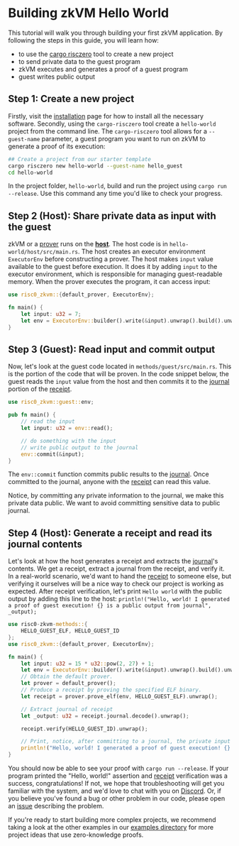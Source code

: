 # Building zkVM Hello World

This tutorial will walk you through building your first zkVM application.
By following the steps in this guide, you will learn how:

- to use the [cargo risczero] tool to create a new project
- to send private data to the guest program
- zkVM executes and generates a proof of a guest program
- guest writes public output

## Step 1: Create a new project

Firstly, visit the [installation] page for how to install all the necessary software.
Secondly, using the `cargo-risczero` tool create a `hello-world` project from the command line. The `cargo-risczero` tool allows for a `--guest-name` parameter, a guest program you want to run on zkVM to generate a proof of its execution:

```bash
## Create a project from our starter template
cargo risczero new hello-world --guest-name hello_guest
cd hello-world
```

In the project folder, `hello-world`, build and run the project using `cargo run --release`.
Use this command any time you'd like to check your progress.

## Step 2 (Host): Share private data as input with the guest

zkVM or a [prover] runs on the **[host]**. The host code is in `hello-world/host/src/main.rs`.
The host creates an executor environment `ExecutorEnv` before constructing a prover.
The host makes `input` value available to the guest before execution. It does it by adding `input` to the executor environment, which is responsible for managing guest-readable memory. When the prover executes the program, it can access input:

```rust
use risc0_zkvm::{default_prover, ExecutorEnv};

fn main() {
    let input: u32 = 7;
    let env = ExecutorEnv::builder().write(&input).unwrap().build().unwrap();
}
```

## Step 3 (Guest): Read input and commit output

Now, let's look at the guest code located in `methods/guest/src/main.rs`.
This is the portion of the code that will be proven.
In the code snippet below, the guest reads the `input` value from the host and then commits it to the [journal] portion of the [receipt].

```rust
use risc0_zkvm::guest::env;

pub fn main() {
    // read the input
    let input: u32 = env::read();

    // do something with the input
    // write public output to the journal
    env::commit(&input);
}
```

The `env::commit` function commits public results to the [journal]. Once committed to the journal, anyone with the [receipt] can read this value.

Notice, by committing any private information to the journal, we make this private data public. We want to avoid committing sensitive data to public journal.

## Step 4 (Host): Generate a receipt and read its journal contents

Let's look at how the host generates a receipt and extracts the [journal]'s contents.
We get a receipt, extract a journal from the receipt, and verify it.
In a real-world scenario, we'd want to hand the [receipt] to someone else, but verifying it ourselves will be a nice way to check our project is working as expected.
After receipt verification, let's print `Hello world` with the public output by adding this line to the host: `println!("Hello, world! I generated a proof of guest execution! {} is a public output from journal", _output);`

```rust
use risc0-zkvm-methods::{
    HELLO_GUEST_ELF, HELLO_GUEST_ID
};
use risc0_zkvm::{default_prover, ExecutorEnv};

fn main() {
    let input: u32 = 15 * u32::pow(2, 27) + 1;
    let env = ExecutorEnv::builder().write(&input).unwrap().build().unwrap();
    // Obtain the default prover.
    let prover = default_prover();
    // Produce a receipt by proving the specified ELF binary.
    let receipt = prover.prove_elf(env, HELLO_GUEST_ELF).unwrap();

    // Extract journal of receipt
    let _output: u32 = receipt.journal.decode().unwrap();

    receipt.verify(HELLO_GUEST_ID).unwrap();

    // Print, notice, after committing to a journal, the private input became public
    println!("Hello, world! I generated a proof of guest execution! {} is a public output from journal ", _output);
}
```

You should now be able to see your proof with `cargo run --release`.
If your program printed the "Hello, world!" assertion and [receipt] verification was a success, congratulations!
If not, we hope that troubleshooting will get you familiar with the system, and we'd love to chat with you on [Discord].
Or, if you believe you've found a bug or other problem in our code, please open an [issue] describing the problem.

If you're ready to start building more complex projects, we recommend taking a look at the other examples in our [examples directory] for more project ideas that use zero-knowledge proofs.

[Installation]: /zkvm/install
[cargo risczero]: https://docs.rs/cargo-risczero
[examples directory]: https://github.com/risc0/risc0/tree/main/examples
[host]: /terminology#host-program
[guest]: terminology#guest-program
[receipt]: /terminology#receipt
[journal]: /terminology#journal
[seal]: /terminology#seal
[Discord]: https://discord.gg/risczero
[issue]: https://github.com/risc0/risc0/issues
[prover]: /terminology#prover
